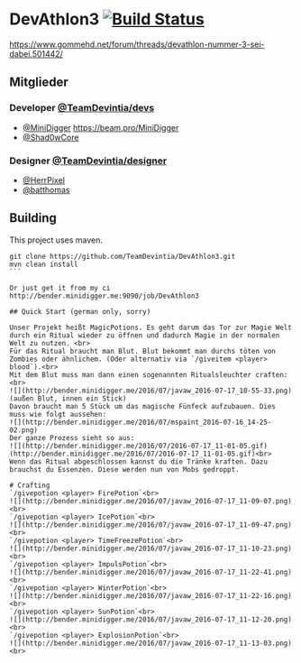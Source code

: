 # DevAthlon3 [![Build Status](http://bender.minidigger.me:9090/job/DevAthlon3/badge/icon)](http://bender.minidigger.me:9090/job/DevAthlon3/)
https://www.gommehd.net/forum/threads/devathlon-nummer-3-sei-dabei.501442/

## Mitglieder

### Developer [@TeamDevintia/devs](https://github.com/orgs/TeamDevintia/teams/devs)

* [@MiniDigger](https://github.com/MiniDigger) https://beam.pro/MiniDigger
* [@Shad0wCore](https://github.com/Shad0wCore)

### Designer [@TeamDevintia/designer](https://github.com/orgs/TeamDevintia/teams/designer)

* [@HerrPixel](https://github.com/HerrPixel)
* [@batthomas](https://github.com/batthomas)


## Building

This project uses maven. 

````
git clone https://github.com/TeamDevintia/DevAthlon3.git
mvn clean install
```

Or just get it from my ci http://bender.minidigger.me:9090/job/DevAthlon3

## Quick Start (german only, sorry)

Unser Projekt heißt MagicPotions. Es geht darum das Tor zur Magie Welt durch ein Ritual wieder zu öffnen und dadurch Magie in der normalen Welt zu nutzen. <br>
Für das Ritual braucht man Blut. Blut bekommt man durchs töten von Zombies oder ähnlichem. (Oder alternativ via `/giveitem <player> blood`).<br>
Mit dem Blut muss man dann einen sogenannten Ritualsleuchter craften:<br>
![](http://bender.minidigger.me/2016/07/javaw_2016-07-17_10-55-33.png)
(außen Blut, innen ein Stick)
Davon braucht man 5 Stück um das magische Fünfeck aufzubauen. Dies muss wie folgt aussehen:
![](http://bender.minidigger.me/2016/07/mspaint_2016-07-16_14-25-02.png)
Der ganze Prozess sieht so aus:
![](http://bender.minidigger.me/2016/07/2016-07-17_11-01-05.gif)
(http://bender.minidigger.me/2016/07/2016-07-17_11-01-05.gif)<br>
Wenn das Ritual abgeschlossen kannst du die Tränke kraften. Dazu brauchst du Essenzen. Diese werden nun von Mobs gedroppt. 

# Crafting
`/givepotion <player> FirePotion`<br>
![](http://bender.minidigger.me/2016/07/javaw_2016-07-17_11-09-07.png)<br>
`/givepotion <player> IcePotion`<br>
![](http://bender.minidigger.me/2016/07/javaw_2016-07-17_11-09-47.png)<br>
`/givepotion <player> TimeFreezePotion`<br>
![](http://bender.minidigger.me/2016/07/javaw_2016-07-17_11-10-23.png)<br>
`/givepotion <player> ImpulsPotion`<br>
![](http://bender.minidigger.me/2016/07/javaw_2016-07-17_11-22-41.png)<br>
`/givepotion <player> WinterPotion`<br>
![](http://bender.minidigger.me/2016/07/javaw_2016-07-17_11-22-16.png)<br>
`/givepotion <player> SunPotion`<br>
![](http://bender.minidigger.me/2016/07/javaw_2016-07-17_11-12-20.png)<br>
`/givepotion <player> ExplosionPotion`<br>
![](http://bender.minidigger.me/2016/07/javaw_2016-07-17_11-13-03.png)<br>

